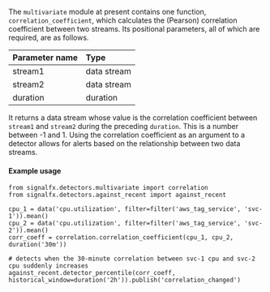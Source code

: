The `multivariate` module at present contains one function, `correlation_coefficient`, which calculates the (Pearson) correlation coefficient between two streams. Its positional parameters, all of which are required, are as follows.

|Parameter name|Type|
|:---|:---|
|stream1|data stream|
|stream2|data stream|
|duration|duration|

It returns a data stream whose value is the correlation coefficient between `stream1` and `stream2` during the preceding `duration`. This is a number between -1 and 1. Using the correlation coefficient as an argument to a detector allows for alerts based on the relationship between two data streams.


#### Example usage
~~~~~~~~~~~~~~~~~~~~
from signalfx.detectors.multivariate import correlation
from signalfx.detectors.against_recent import against_recent

cpu_1 = data('cpu.utilization', filter=filter('aws_tag_service', 'svc-1')).mean()
cpu_2 = data('cpu.utilization', filter=filter('aws_tag_service', 'svc-2')).mean()
corr_coeff = correlation.correlation_coefficient(cpu_1, cpu_2, duration('30m'))

# detects when the 30-minute correlation between svc-1 cpu and svc-2 cpu suddenly increases
against_recent.detector_percentile(corr_coeff, historical_window=duration('2h')).publish('correlation_changed')

~~~~~~~~~~~~~~~~~~~~